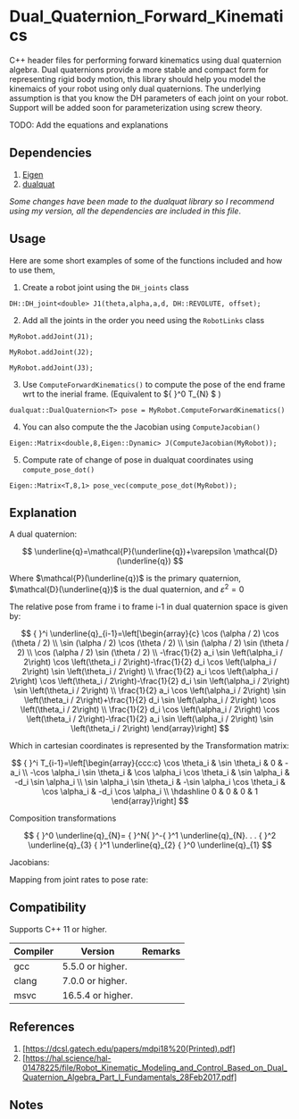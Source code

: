 # Dual_Quaternion_Forward_Kinematics
C++ header files for performing forward kinematics using dual quaternion algebra.
Dual quaternions provide a more stable and compact form for representing rigid body motion, this library should help you model the kinemaics of your robot using only dual quaternions. The underlying assumption is that you know the DH parameters of each joint on your robot. Support will be added soon for parameterization using screw theory.


TODO: Add the equations and explanations


## Dependencies

1. [Eigen](https://eigen.tuxfamily.org/index.php?title=Main_Page)
2. [dualquat](https://github.com/Hasenpfote/dualquat)

*Some changes have been made to the dualquat library so I recommend using my version, all the dependencies are included in this file*.

## Usage
Here are some short examples of some of the functions included and how to use them,

1. Create a robot joint using the `DH_joints` class 

`DH::DH_joint<double> J1(theta,alpha,a,d, DH::REVOLUTE, offset);`

2. Add all the joints in the order you need using the `RobotLinks` class

`MyRobot.addJoint(J1);`

`MyRobot.addJoint(J2);`

`MyRobot.addJoint(J3);`

3. Use `ComputeForwardKinematics()` to compute the pose of the end frame wrt to the inerial frame. (Equivalent to 
${ }^0 T_{N} $
)

`dualquat::DualQuaternion<T> pose = MyRobot.ComputeForwardKinematics()`

4. You can also compute the the Jacobian using `ComputeJacobian()`

`Eigen::Matrix<double,8,Eigen::Dynamic> J(ComputeJacobian(MyRobot));`

5. Compute rate of change of pose in dualquat coordinates using `compute_pose_dot()`

`Eigen::Matrix<T,8,1> pose_vec(compute_pose_dot(MyRobot));`

## Explanation
A dual quaternion:

$$
\underline{q}=\mathcal{P}(\underline{q})+\varepsilon \mathcal{D}(\underline{q})
$$


Where $\mathcal{P}(\underline{q})$ is the primary quaternion, $\mathcal{D}(\underline{q})$ is the dual quaternion, and $\varepsilon^2=0$ 


The relative pose from frame i to frame i-1 in dual quaternion space is given by:

$$
{ }^i \underline{q}_{i-1}=\left[\begin{array}{c}
\cos (\alpha / 2) \cos (\theta / 2) \\
\sin (\alpha / 2) \cos (\theta / 2) \\
\sin (\alpha / 2) \sin (\theta / 2) \\
\cos (\alpha / 2) \sin (\theta / 2) \\
-\frac{1}{2} a_i \sin \left(\alpha_i / 2\right) \cos \left(\theta_i / 2\right)-\frac{1}{2} d_i \cos \left(\alpha_i / 2\right) \sin \left(\theta_i / 2\right) \\
\frac{1}{2} a_i \cos \left(\alpha_i / 2\right) \cos \left(\theta_i / 2\right)-\frac{1}{2} d_i \sin \left(\alpha_i / 2\right) \sin \left(\theta_i / 2\right) \\
\frac{1}{2} a_i \cos \left(\alpha_i / 2\right) \sin \left(\theta_i / 2\right)+\frac{1}{2} d_i \sin \left(\alpha_i / 2\right) \cos \left(\theta_i / 2\right) \\
\frac{1}{2} d_i \cos \left(\alpha_i / 2\right) \cos \left(\theta_i / 2\right)-\frac{1}{2} a_i \sin \left(\alpha_i / 2\right) \sin \left(\theta_i / 2\right)
\end{array}\right]
$$

Which in cartesian coordinates is represented by the Transformation matrix:

$$
{ }^i T_{i-1}=\left[\begin{array}{ccc:c}
\cos \theta_i & \sin \theta_i & 0 & -a_i \\
-\cos \alpha_i \sin \theta_i & \cos \alpha_i \cos \theta_i & \sin \alpha_i & -d_i \sin \alpha_i \\
\sin \alpha_i \sin \theta_i & -\sin \alpha_i \cos \theta_i & \cos \alpha_i & -d_i \cos \alpha_i \\
\hdashline 0 & 0 & 0 & 1
\end{array}\right]
$$

Composition transformations

$$
{ }^0 \underline{q}_{N}= { }^N{ }^-{ }^1 \underline{q}_{N}. . . { }^2 \underline{q}_{3} { }^1 \underline{q}_{2} { }^0 \underline{q}_{1}
$$

Jacobians:

Mapping from joint rates to pose rate:


## Compatibility

Supports C++ 11 or higher.

| Compiler | Version           | Remarks |
| -------- | ----------------- | ------- |
| gcc      | 5.5.0 or higher.  |         |
| clang    | 7.0.0 or higher.  |         |
| msvc     | 16.5.4 or higher. |         |


## References

1. [https://dcsl.gatech.edu/papers/mdpi18%20(Printed).pdf]
2. [https://hal.science/hal-01478225/file/Robot_Kinematic_Modeling_and_Control_Based_on_Dual_Quaternion_Algebra_Part_I_Fundamentals_28Feb2017.pdf]

## Notes


